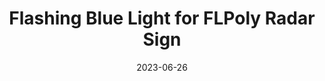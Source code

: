---
layout: default
title: Flashing Blue Light for FLPoly Radar Sign
modal-id: 6
date: 2023-06-26
img: PDSign1.jpg
img_cap: The sign lit up and mounted
img1: PDSign2.jpg
img1_cap: The two circuits I created. Left is the smart one that senses light and turns on the LED; the right is the on/off toggle
img2: PDSign3.jpg
img3_cap: The circuit in situe
video: PDSignV.mp4
video_cap: The sign in action (I don't normally speed, this is for testing only)!
alt: image-alt
project-date: July 2023
client: Florida Poly PD
category: Mechanical Engineering/ECE
link:
Repolink: https://github.com/m-decicco/PolyPD
description: "&nbsp;&nbsp;&nbsp;&nbsp;In collaboration with the Florida Polytechnic University Police Department, I undertook the responsibility of enhancing their radar speed signage system to address the issue of speeding. The existing system, which relied on flashing yellow lights, had demonstrated inadequacy in mitigating speeding incidents. Our engineering challenge encompassed the integration of a flashing blue light from a decommissioned police vehicle into the system, with the aim of evaluating its potential to enhance road safety."

outcome: "&nbsp;&nbsp;&nbsp;&nbsp; Over the course of a couple weeks, I was able to research, design, prototype, test, and finalize the system. 
<br><br>
&nbsp;&nbsp;&nbsp;&nbsp;The final design uses two light sensors, a 12v relay, and an Arduino Nano for the logic. Basically, the light sensors monitor the test LEDs on the back of the panel and when they start to blink at 2 hz it knows the sign is flashing and therefore someone is speeding. This logic activates the blue LED.
<br><br>
&nbsp;&nbsp;&nbsp;&nbsp;In terms of reliability, there are two light sensors for redundancy and every hour a new low threshold is evaluated since ambient light can change within the sign. There is a timing relay that will reset the board if the LED is ever on for more than 30 seconds. The boards are all covered in a conformal coating to mitigate water. Also, the boards only connect to the battery through fused connections so a fatal error of my system will not damage the sign. The frame of the system was 3D printed using ASA so it will not degrade or warp over time. 
<br><br>
&nbsp;&nbsp;&nbsp;&nbsp;Overall, this was a fun and rewarding project that I get to see in action every day I come to work/school."
teammates: Mike Kalman
---